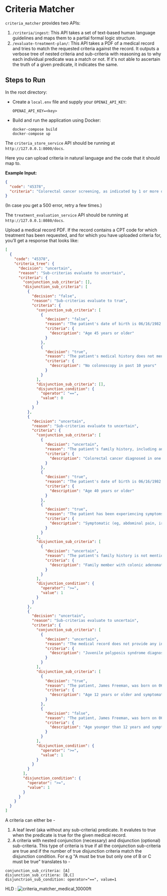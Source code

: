 
# Criteria Matcher

`criteria_matcher` provides two APIs:

1. `/criteria/ingest`: This API takes a set of text-based human language guidelines and maps them to a partial formal logic structure.
2. `/evaluate-treatment-plan/`: This API takes a PDF of a medical record and tries to match the requested criteria against the record. It outputs a verbose tree of nested criteria and sub-criteria with reasoning as to why each individual predicate was a match or not. If it's not able to ascertain the truth of a given predicate, it indicates the same.

## Steps to Run

In the root directory:

- Create a `local.env` file and supply your `OPENAI_API_KEY`:

  ```
  OPENAI_API_KEY=<key>
  ```

- Build and run the application using Docker:

  ```
  docker-compose build
  docker-compose up
  ```

The `criteria_store_service` API should be running at `http://127.0.0.1:8000/docs`. 

Here you can upload criteria in natural language and the code that it should map to.

**Example Input:**

```json
{
  "code": "45378",
  "criteria": "Colorectal cancer screening, as indicated by 1 or more of the following: ..."
}
```

(In case you get a 500 error, retry a few times.)

The `treatment_evaluation_service` API should be running at `http://127.0.0.1:8080/docs`.

Upload a medical record PDF. If the record contains a CPT code for which treatment has been requested, and for which you have uploaded criteria for, you’ll get a response that looks like:

```json
[
  {
    "code": "45378",
    "criteria_tree": {
      "decision": "uncertain",
      "reason": "Sub-criterias evaluate to uncertain",
      "criteria": {
        "conjunction_sub_criteria": [],
        "disjunction_sub_criteria": [
          {
            "decision": "false",
            "reason": "Sub-criterias evaluate to true",
            "criteria": {
              "conjunction_sub_criteria": [
                {
                  "decision": "false",
                  "reason": "The patient's date of birth is 06/16/1982. As of the last update in the medical record, which is in 2023, the patient would be 41 years old. Therefore, the statement that the patient is 45 years or older is false. The relevant information is found in the 'Patient Information' section of the document.",
                  "criteria": {
                    "description": "Age 45 years or older"
                  }
                },
                {
                  "decision": "true",
                  "reason": "The patient's medical history does not mention any colonoscopy in the past 10 years. The only colonoscopy mentioned is scheduled for the future (12/15/2023).",
                  "criteria": {
                    "description": "No colonoscopy in past 10 years"
                  }
                }
              ],
              "disjunction_sub_criteria": [],
              "disjunction_condition": {
                "operator": "==",
                "value": 0
              }
            }
          },
          {
            "decision": "uncertain",
            "reason": "Sub-criterias evaluate to uncertain",
            "criteria": {
              "conjunction_sub_criteria": [
                {
                  "decision": "uncertain",
                  "reason": "The patient's family history, including any history of colorectal cancer in first-degree relatives, is not mentioned in the provided medical record.",
                  "criteria": {
                    "description": "Colorectal cancer diagnosed in one or more first-degree relatives of any age"
                  }
                },
                {
                  "decision": "true",
                  "reason": "The patient's date of birth is 06/16/1982. Given the current year is 2023, the patient is 41 years old. This information is found in the 'Patient Information' section of the medical record.",
                  "criteria": {
                    "description": "Age 40 years or older"
                  }
                },
                {
                  "decision": "true",
                  "reason": "The patient has been experiencing symptoms such as abdominal discomfort and rectal bleeding for the past 6 months as mentioned in the 'PRESENTING COMPLAINT' section. However, there is no mention of iron deficiency anemia in the patient's records. The 'true' decision is based on the presence of two out of the three symptoms mentioned in the query.",
                  "criteria": {
                    "description": "Symptomatic (eg, abdominal pain, iron deficiency anemia, rectal bleeding)"
                  }
                }
              ],
              "disjunction_sub_criteria": [
                {
                  "decision": "uncertain",
                  "reason": "The patient's family history is not mentioned in the provided medical record. Therefore, it is uncertain whether a family member has colonic adenomatous polyposis of unknown etiology.",
                  "criteria": {
                    "description": "Family member with colonic adenomatous polyposis of unknown etiology"
                  }
                }
              ],
              "disjunction_condition": {
                "operator": ">=",
                "value": 1
              }
            }
          },
          {
            "decision": "uncertain",
            "reason": "Sub-criterias evaluate to uncertain",
            "criteria": {
              "conjunction_sub_criteria": [
                {
                  "decision": "uncertain",
                  "reason": "The medical record does not provide any information about a diagnosis of Juvenile polyposis syndrome for the patient. The clinical impression mentions possible internal hemorrhoids or polyps and the need to rule out colorectal cancer, but there is no specific mention of Juvenile polyposis syndrome. Therefore, it is uncertain whether the patient has been diagnosed with this condition.",
                  "criteria": {
                    "description": "Juvenile polyposis syndrome diagnosis"
                  }
                }
              ],
              "disjunction_sub_criteria": [
                {
                  "decision": "true",
                  "reason": "The patient, James Freeman, was born on 06/16/1982, which makes him over 12 years old. He has been experiencing symptoms such as abdominal discomfort and rectal bleeding for the past 6 months as stated in the 'PRESENTING COMPLAINT' section. However, there is no mention of iron deficiency anemia or telangiectasia in the patient's medical history or symptoms. Despite this, the statement is mostly true as the patient is over 12 years old and has been experiencing some of the symptoms mentioned in the query.",
                  "criteria": {
                    "description": "Age 12 years or older and symptomatic (eg, abdominal pain, iron deficiency anemia, rectal bleeding, telangiectasia)"
                  }
                },
                {
                  "decision": "false",
                  "reason": "The patient, James Freeman, was born on 06/16/1982, which makes him over 12 years old at the time of the report. He does have symptoms such as abdominal discomfort and rectal bleeding, but his age does not match the criteria in the statement. This information can be found in the 'PATIENT INFORMATION' section of the document.",
                  "criteria": {
                    "description": "Age younger than 12 years and symptomatic (eg, abdominal pain, iron deficiency anemia, rectal bleeding, telangiectasia)"
                  }
                }
              ],
              "disjunction_condition": {
                "operator": ">=",
                "value": 1
              }
            }
          }
        ],
        "disjunction_condition": {
          "operator": ">=",
          "value": 1
        }
      }
    }
  }
]
```

A criteria can either be - 
1. A leaf level (aka without any sub-criteria) predicate. It evalutes to true when the predicate is true for the given medical record. 
2. A criteria with nested conjunction (necessary) and disjunction (optional) sub-criteria. This type of criteria is true if all the conjunction sub-criteria are true and if the number of true disjunction criteria match the disjunction condition. 
For e.g "A must be true but only one of B or C must be true" translates to - 

```
conjunction_sub_criteria: [A]
disjunction_sub_critiera: [B,C]
disjunctrion_sub_condition: operator="==", value=1
```


HLD :
![criteria_matcher_medical_10000ft](https://github.com/Alpacolypse/criteria-matcher-medical/assets/128543722/15764887-9770-4d98-94ac-dfc925366a3e)


